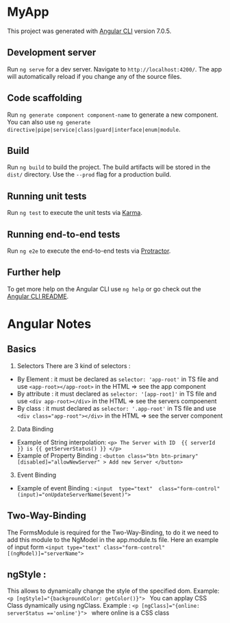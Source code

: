 # MyApp

This project was generated with [Angular CLI](https://github.com/angular/angular-cli) version 7.0.5.

## Development server

Run `ng serve` for a dev server. Navigate to `http://localhost:4200/`. The app will automatically reload if you change any of the source files.

## Code scaffolding

Run `ng generate component component-name` to generate a new component. You can also use `ng generate directive|pipe|service|class|guard|interface|enum|module`.

## Build

Run `ng build` to build the project. The build artifacts will be stored in the `dist/` directory. Use the `--prod` flag for a production build.

## Running unit tests

Run `ng test` to execute the unit tests via [Karma](https://karma-runner.github.io).

## Running end-to-end tests

Run `ng e2e` to execute the end-to-end tests via [Protractor](http://www.protractortest.org/).

## Further help

To get more help on the Angular CLI use `ng help` or go check out the [Angular CLI README](https://github.com/angular/angular-cli/blob/master/README.md).

# Angular Notes

## Basics 

1. Selectors 
There are 3 kind of selectors : 
- By Element :  it must be declared as `selector: 'app-root'` in TS file and use `<app-root></app-root>` in the HTML   => see the app component 
- By attribute : it must declared as `selector: '[app-root]'` in TS file and use `<div app-root></div>` in the HTML    => see the servers compoenent
- By class : it must declared as `selector: '.app-root'` in TS file and use `<div class="app-root"></div>` in the HTML => see the server component

2. Data Binding 

- Example of String interpolation: `<p> The Server with ID  {{ serverId }} is {{ getServerStatus() }} </p>`
- Example of Property Binding : `<button class="btn btn-primary" [disabled]="allowNewServer" > Add new Server </button>`

3. Event Binding 

- Example of event Binding : `<input  type="text"  class="form-control"  (input)="onUpdateServerName($event)">`


## Two-Way-Binding 

The FormsModule is required for the Two-Way-Binding, to do it we need to add this module to the NgModel in the app.module.ts file. 
Here an example of input form 
`<input type="text" class="form-control" [(ngModel)]="serverName">`

## ngStyle : 

This allows to dynamically change the style of the specified dom. Example: `<p [ngStyle]="{backgroundColor: getColor()}"> `
You can applay CSS Class dynamically using ngClass. Example : `<p [ngClass]="{online: serverStatus =='online'}"> ` where online is a CSS class